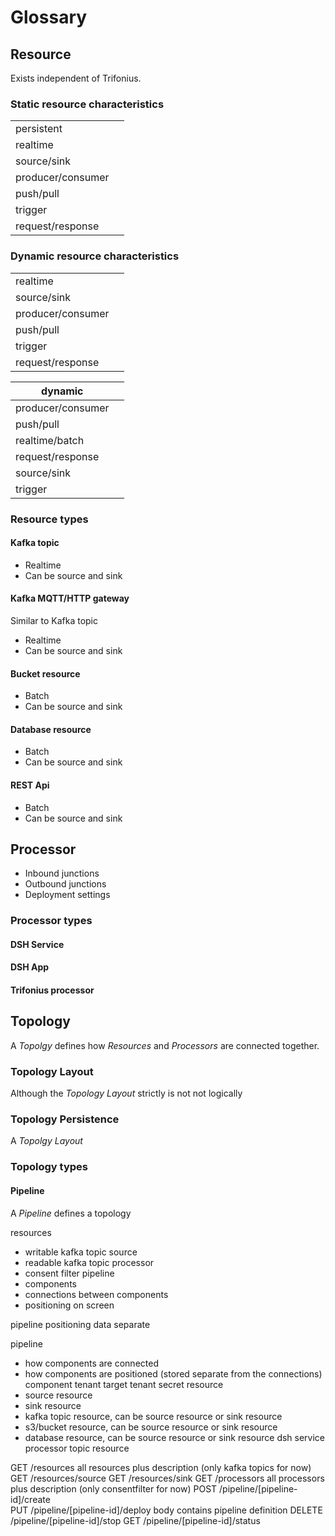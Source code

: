 # Glossary

## Resource

Exists independent of Trifonius.

### Static resource characteristics

<table>
  <tr>
    <td>persistent</td>
    <td>
    </td>
</tr>
  <tr>
    <td>realtime</td>
    <td>
    </td>
</tr>
  <tr>
    <td>source/sink</td>
    <td>
    </td>
</tr>
  <tr>
    <td>producer/consumer</td>
    <td>
    </td>
</tr>
  <tr>
    <td>push/pull</td>
    <td>
    </td>
</tr>
  <tr>
    <td>trigger</td>
    <td>
    </td>
</tr>
  <tr>
    <td>request/response</td>
    <td>
    </td>
</tr>
</table>

### Dynamic resource characteristics

<table>
  <tr>
    <td>realtime</td>
    <td>
    </td>
</tr>
  <tr>
    <td>source/sink</td>
    <td>
    </td>
</tr>
  <tr>
    <td>producer/consumer</td>
    <td>
    </td>
</tr>
  <tr>
    <td>push/pull</td>
    <td>
    </td>
</tr>
  <tr>
    <td>trigger</td>
    <td>
    </td>
</tr>
  <tr>
    <td>request/response</td>
    <td>
    </td>
</tr>
</table>

| dynamic           |   |
|-------------------|---|
| producer/consumer |   |
| push/pull         |   |
| realtime/batch    |   |
| request/response  |   |
| source/sink       |   |
| trigger           |   |

### Resource types

#### Kafka topic

* Realtime
* Can be source and sink

#### Kafka MQTT/HTTP gateway

Similar to Kafka topic

* Realtime
* Can be source and sink

#### Bucket resource

* Batch
* Can be source and sink

#### Database resource

* Batch
* Can be source and sink

#### REST Api

* Batch
* Can be source and sink

## Processor

* Inbound junctions
* Outbound junctions
* Deployment settings

### Processor types

#### DSH Service

#### DSH App

#### Trifonius processor

## Topology

A _Topolgy_ defines how _Resources_ and _Processors_ are connected together.

### Topology Layout

Although the _Topology Layout_ strictly is not not logically

### Topology Persistence

A _Topolgy_ _Layout_

### Topology types

#### Pipeline

A _Pipeline_ defines a topology

resources

* writable kafka topic
  source
* readable kafka topic
  processor
* consent filter
  pipeline
* components
* connections between components
* positioning on screen

pipeline positioning data separate

pipeline

* how components are connected
* how components are positioned (stored separate from the connections)
  component
  tenant
  target tenant
  secret
  resource
* source resource
* sink resource
* kafka topic resource, can be source resource or sink resource
* s3/bucket resource, can be source resource or sink resource
* database resource, can be source resource or sink resource
  dsh service
  processor
  topic resource

GET /resources all resources plus description (only kafka topics for now)
GET /resources/source
GET /resources/sink
GET /processors all processors plus description (only consentfilter for now)
POST /pipeline/[pipeline-id]/create  
PUT /pipeline/[pipeline-id]/deploy body contains pipeline definition
DELETE /pipeline/[pipeline-id]/stop
GET /pipeline/[pipeline-id]/status
